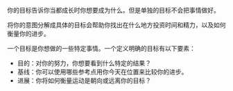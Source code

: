 你的目标告诉你当都成长时你想要成为什么。但是单独的目标不会把事情做好。

将你的意图分解成具体的目标会帮助你找出在什么地方投资时间和精力，以及如何衡量你的进步。

一个目标是你想做的一些特定事情。一个定义明确的目标有以下要素：

- 目的：对你的努力，你想要看到什么特定的结果？
- 基线：你可以使用哪些参考点用你今天在位置来比较你的进步。
- 进展：你将如何衡量运动是朝向或远离你的目标？
